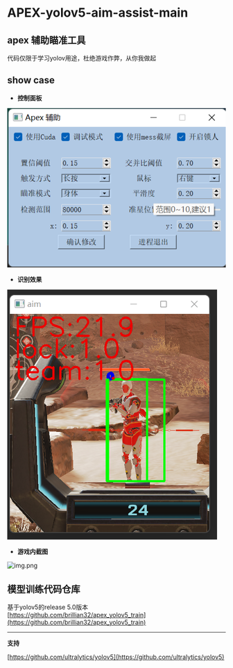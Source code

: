 # APEX-yolov5-aim-assist-main

## apex 辅助瞄准工具
代码仅限于学习yolov用途，杜绝游戏作弊，从你我做起

## show case

* **控制面板**

![控制面板](./show_case/property_contorl.png)

* **识别效果**

![img_1.png](show_case/img_1.png)

* **游戏内截图**

![img.png](show_case/img.png)

## 模型训练代码仓库
基于yolov5的release 5.0版本 [https://github.com/brillian32/apex_yolov5_train](https://github.com/brillian32/apex_yolov5_train)

----------------------------------
**支持**

[https://github.com/ultralytics/yolov5](https://github.com/ultralytics/yolov5)